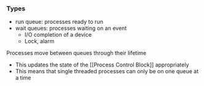 ### Types
- run queue: processes ready to run
- wait queues: processes waiting on an event
	- I/O completion of a device
	- Lock, alarm


Processes move between queues through their lifetime
- This updates the state of the [[Process Control Block]] appropriately
- This means that single threaded processes can only be on one queue at a time